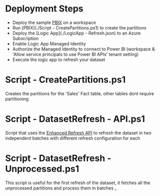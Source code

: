 # Deployment Steps
- Deploy the sample [PBIX](./Contoso-Partitioned.pbix) on a workspace 
- Run [PBIX](./Script - CreatePartitions.ps1) to create the partitions
- Deploy the [Logic App](./LogicApp - Refresh.json) to an Azure Subscription
- Enable Logic App Managed Identity
- Authorize the Managed Identity to connect to Power BI (workspace & 'Allow service principals to use Power BI APIs' tenant setting)
- Execute the logic app to refresh your dataset


# Script - CreatePartitions.ps1

Creates the partitions for the 'Sales' Fact table, other tables dont require partitioning

# Script - DatasetRefresh - API.ps1

Script that uses the [Enhanced Refresh API](https://docs.microsoft.com/en-us/power-bi/connect-data/asynchronous-refresh) to refresh the dataset in two independent batches with different refresh configuration for each

# Script - DatasetRefresh - Unprocessed.ps1

This script is useful for the first refresh of the dataset, it fetches all the unprocessed partitions and process them in batches
_